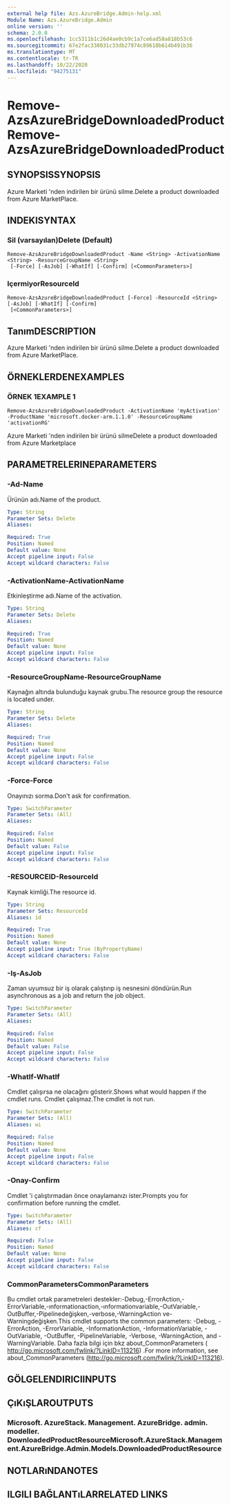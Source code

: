 ```yaml
---
external help file: Azs.AzureBridge.Admin-help.xml
Module Name: Azs.AzureBridge.Admin
online version: ''
schema: 2.0.0
ms.openlocfilehash: 1cc5311b1c26d4ae0cb9c1a7ce6ad58a818b53c6
ms.sourcegitcommit: 67e2fac338031c33db27974c89618b614b491b36
ms.translationtype: MT
ms.contentlocale: tr-TR
ms.lasthandoff: 10/22/2020
ms.locfileid: "94275131"
---
```

# <span data-ttu-id="22f5c-101">Remove-AzsAzureBridgeDownloadedProduct</span><span class="sxs-lookup"><span data-stu-id="22f5c-101">Remove-AzsAzureBridgeDownloadedProduct</span></span>

## <span data-ttu-id="22f5c-102">SYNOPSIS</span><span class="sxs-lookup"><span data-stu-id="22f5c-102">SYNOPSIS</span></span>
<span data-ttu-id="22f5c-103">Azure Marketi 'nden indirilen bir ürünü silme.</span><span class="sxs-lookup"><span data-stu-id="22f5c-103">Delete a product downloaded from Azure MarketPlace.</span></span>

## <span data-ttu-id="22f5c-104">INDEKI</span><span class="sxs-lookup"><span data-stu-id="22f5c-104">SYNTAX</span></span>

### <span data-ttu-id="22f5c-105">Sil (varsayılan)</span><span class="sxs-lookup"><span data-stu-id="22f5c-105">Delete (Default)</span></span>
```
Remove-AzsAzureBridgeDownloadedProduct -Name <String> -ActivationName <String> -ResourceGroupName <String>
 [-Force] [-AsJob] [-WhatIf] [-Confirm] [<CommonParameters>]
```

### <span data-ttu-id="22f5c-106">Içermiyor</span><span class="sxs-lookup"><span data-stu-id="22f5c-106">ResourceId</span></span>
```
Remove-AzsAzureBridgeDownloadedProduct [-Force] -ResourceId <String> [-AsJob] [-WhatIf] [-Confirm]
 [<CommonParameters>]
```

## <span data-ttu-id="22f5c-107">Tanım</span><span class="sxs-lookup"><span data-stu-id="22f5c-107">DESCRIPTION</span></span>
<span data-ttu-id="22f5c-108">Azure Marketi 'nden indirilen bir ürünü silme.</span><span class="sxs-lookup"><span data-stu-id="22f5c-108">Delete a product downloaded from Azure MarketPlace.</span></span>

## <span data-ttu-id="22f5c-109">ÖRNEKLERDEN</span><span class="sxs-lookup"><span data-stu-id="22f5c-109">EXAMPLES</span></span>

### <span data-ttu-id="22f5c-110">ÖRNEK 1</span><span class="sxs-lookup"><span data-stu-id="22f5c-110">EXAMPLE 1</span></span>
```
Remove-AzsAzureBridgeDownloadedProduct -ActivationName 'myActivation' -ProductName 'microsoft.docker-arm.1.1.0' -ResourceGroupName 'activationRG'
```

<span data-ttu-id="22f5c-111">Azure Marketi 'nden indirilen bir ürünü silme</span><span class="sxs-lookup"><span data-stu-id="22f5c-111">Delete a product downloaded from Azure Marketplace</span></span>

## <span data-ttu-id="22f5c-112">PARAMETRELERINE</span><span class="sxs-lookup"><span data-stu-id="22f5c-112">PARAMETERS</span></span>

### <span data-ttu-id="22f5c-113">-Ad</span><span class="sxs-lookup"><span data-stu-id="22f5c-113">-Name</span></span>
<span data-ttu-id="22f5c-114">Ürünün adı.</span><span class="sxs-lookup"><span data-stu-id="22f5c-114">Name of the product.</span></span>

```yaml
Type: String
Parameter Sets: Delete
Aliases:

Required: True
Position: Named
Default value: None
Accept pipeline input: False
Accept wildcard characters: False
```

### <span data-ttu-id="22f5c-115">-ActivationName</span><span class="sxs-lookup"><span data-stu-id="22f5c-115">-ActivationName</span></span>
<span data-ttu-id="22f5c-116">Etkinleştirme adı.</span><span class="sxs-lookup"><span data-stu-id="22f5c-116">Name of the activation.</span></span>

```yaml
Type: String
Parameter Sets: Delete
Aliases:

Required: True
Position: Named
Default value: None
Accept pipeline input: False
Accept wildcard characters: False
```

### <span data-ttu-id="22f5c-117">-ResourceGroupName</span><span class="sxs-lookup"><span data-stu-id="22f5c-117">-ResourceGroupName</span></span>
<span data-ttu-id="22f5c-118">Kaynağın altında bulunduğu kaynak grubu.</span><span class="sxs-lookup"><span data-stu-id="22f5c-118">The resource group the resource is located under.</span></span>

```yaml
Type: String
Parameter Sets: Delete
Aliases:

Required: True
Position: Named
Default value: None
Accept pipeline input: False
Accept wildcard characters: False
```

### <span data-ttu-id="22f5c-119">-Force</span><span class="sxs-lookup"><span data-stu-id="22f5c-119">-Force</span></span>
<span data-ttu-id="22f5c-120">Onayınızı sorma.</span><span class="sxs-lookup"><span data-stu-id="22f5c-120">Don't ask for confirmation.</span></span>

```yaml
Type: SwitchParameter
Parameter Sets: (All)
Aliases:

Required: False
Position: Named
Default value: False
Accept pipeline input: False
Accept wildcard characters: False
```

### <span data-ttu-id="22f5c-121">-RESOURCEID</span><span class="sxs-lookup"><span data-stu-id="22f5c-121">-ResourceId</span></span>
<span data-ttu-id="22f5c-122">Kaynak kimliği.</span><span class="sxs-lookup"><span data-stu-id="22f5c-122">The resource id.</span></span>

```yaml
Type: String
Parameter Sets: ResourceId
Aliases: id

Required: True
Position: Named
Default value: None
Accept pipeline input: True (ByPropertyName)
Accept wildcard characters: False
```

### <span data-ttu-id="22f5c-123">-Iş</span><span class="sxs-lookup"><span data-stu-id="22f5c-123">-AsJob</span></span>
<span data-ttu-id="22f5c-124">Zaman uyumsuz bir iş olarak çalıştırıp iş nesnesini döndürün.</span><span class="sxs-lookup"><span data-stu-id="22f5c-124">Run asynchronous as a job and return the job object.</span></span>

```yaml
Type: SwitchParameter
Parameter Sets: (All)
Aliases:

Required: False
Position: Named
Default value: False
Accept pipeline input: False
Accept wildcard characters: False
```

### <span data-ttu-id="22f5c-125">-WhatIf</span><span class="sxs-lookup"><span data-stu-id="22f5c-125">-WhatIf</span></span>
<span data-ttu-id="22f5c-126">Cmdlet çalışırsa ne olacağını gösterir.</span><span class="sxs-lookup"><span data-stu-id="22f5c-126">Shows what would happen if the cmdlet runs.</span></span>
<span data-ttu-id="22f5c-127">Cmdlet çalışmaz.</span><span class="sxs-lookup"><span data-stu-id="22f5c-127">The cmdlet is not run.</span></span>

```yaml
Type: SwitchParameter
Parameter Sets: (All)
Aliases: wi

Required: False
Position: Named
Default value: None
Accept pipeline input: False
Accept wildcard characters: False
```

### <span data-ttu-id="22f5c-128">-Onay</span><span class="sxs-lookup"><span data-stu-id="22f5c-128">-Confirm</span></span>
<span data-ttu-id="22f5c-129">Cmdlet 'i çalıştırmadan önce onaylamanızı ister.</span><span class="sxs-lookup"><span data-stu-id="22f5c-129">Prompts you for confirmation before running the cmdlet.</span></span>

```yaml
Type: SwitchParameter
Parameter Sets: (All)
Aliases: cf

Required: False
Position: Named
Default value: None
Accept pipeline input: False
Accept wildcard characters: False
```

### <span data-ttu-id="22f5c-130">CommonParameters</span><span class="sxs-lookup"><span data-stu-id="22f5c-130">CommonParameters</span></span>
<span data-ttu-id="22f5c-131">Bu cmdlet ortak parametreleri destekler:-Debug,-ErrorAction,-ErrorVariable,-ınformationaction,-ınformationvariable,-OutVariable,-OutBuffer,-Pipelinedeğişken,-verbose,-WarningAction ve-Warningdeğişken.</span><span class="sxs-lookup"><span data-stu-id="22f5c-131">This cmdlet supports the common parameters: -Debug, -ErrorAction, -ErrorVariable, -InformationAction, -InformationVariable, -OutVariable, -OutBuffer, -PipelineVariable, -Verbose, -WarningAction, and -WarningVariable.</span></span> <span data-ttu-id="22f5c-132">Daha fazla bilgi için bkz about_CommonParameters ( http://go.microsoft.com/fwlink/?LinkID=113216) .</span><span class="sxs-lookup"><span data-stu-id="22f5c-132">For more information, see about_CommonParameters (http://go.microsoft.com/fwlink/?LinkID=113216).</span></span>

## <span data-ttu-id="22f5c-133">GÖLGELENDIRICI</span><span class="sxs-lookup"><span data-stu-id="22f5c-133">INPUTS</span></span>

## <span data-ttu-id="22f5c-134">ÇıKıŞLAR</span><span class="sxs-lookup"><span data-stu-id="22f5c-134">OUTPUTS</span></span>

### <span data-ttu-id="22f5c-135">Microsoft. AzureStack. Management. AzureBridge. admin. modeller. DownloadedProductResource</span><span class="sxs-lookup"><span data-stu-id="22f5c-135">Microsoft.AzureStack.Management.AzureBridge.Admin.Models.DownloadedProductResource</span></span>

## <span data-ttu-id="22f5c-136">NOTLARıNDA</span><span class="sxs-lookup"><span data-stu-id="22f5c-136">NOTES</span></span>

## <span data-ttu-id="22f5c-137">ILGILI BAĞLANTıLAR</span><span class="sxs-lookup"><span data-stu-id="22f5c-137">RELATED LINKS</span></span>
